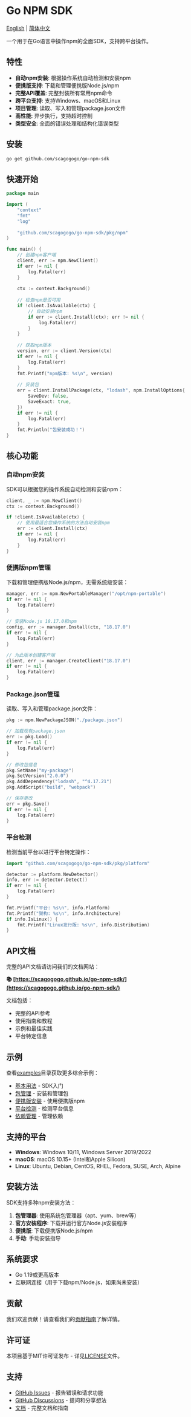 # Go NPM SDK

[English](README.md) | [简体中文](README.zh.md)

一个用于在Go语言中操作npm的全面SDK，支持跨平台操作。

## 特性

- **自动npm安装**: 根据操作系统自动检测和安装npm
- **便携版支持**: 下载和管理便携版Node.js/npm
- **完整API覆盖**: 完整封装所有常用npm命令
- **跨平台支持**: 支持Windows、macOS和Linux
- **项目管理**: 读取、写入和管理package.json文件
- **高性能**: 异步执行，支持超时控制
- **类型安全**: 全面的错误处理和结构化错误类型

## 安装

```bash
go get github.com/scagogogo/go-npm-sdk
```

## 快速开始

```go
package main

import (
    "context"
    "fmt"
    "log"
    
    "github.com/scagogogo/go-npm-sdk/pkg/npm"
)

func main() {
    // 创建npm客户端
    client, err := npm.NewClient()
    if err != nil {
        log.Fatal(err)
    }
    
    ctx := context.Background()
    
    // 检查npm是否可用
    if !client.IsAvailable(ctx) {
        // 自动安装npm
        if err := client.Install(ctx); err != nil {
            log.Fatal(err)
        }
    }
    
    // 获取npm版本
    version, err := client.Version(ctx)
    if err != nil {
        log.Fatal(err)
    }
    fmt.Printf("npm版本: %s\n", version)
    
    // 安装包
    err = client.InstallPackage(ctx, "lodash", npm.InstallOptions{
        SaveDev: false,
        SaveExact: true,
    })
    if err != nil {
        log.Fatal(err)
    }
    fmt.Println("包安装成功！")
}
```

## 核心功能

### 自动npm安装

SDK可以根据您的操作系统自动检测和安装npm：

```go
client, _ := npm.NewClient()
ctx := context.Background()

if !client.IsAvailable(ctx) {
    // 使用最适合您操作系统的方法自动安装npm
    err := client.Install(ctx)
    if err != nil {
        log.Fatal(err)
    }
}
```

### 便携版npm管理

下载和管理便携版Node.js/npm，无需系统级安装：

```go
manager, err := npm.NewPortableManager("/opt/npm-portable")
if err != nil {
    log.Fatal(err)
}

// 安装Node.js 18.17.0和npm
config, err := manager.Install(ctx, "18.17.0")
if err != nil {
    log.Fatal(err)
}

// 为此版本创建客户端
client, err := manager.CreateClient("18.17.0")
if err != nil {
    log.Fatal(err)
}
```

### Package.json管理

读取、写入和管理package.json文件：

```go
pkg := npm.NewPackageJSON("./package.json")

// 加载现有package.json
err := pkg.Load()
if err != nil {
    log.Fatal(err)
}

// 修改包信息
pkg.SetName("my-package")
pkg.SetVersion("2.0.0")
pkg.AddDependency("lodash", "^4.17.21")
pkg.AddScript("build", "webpack")

// 保存更改
err = pkg.Save()
if err != nil {
    log.Fatal(err)
}
```

### 平台检测

检测当前平台以进行平台特定操作：

```go
import "github.com/scagogogo/go-npm-sdk/pkg/platform"

detector := platform.NewDetector()
info, err := detector.Detect()
if err != nil {
    log.Fatal(err)
}

fmt.Printf("平台: %s\n", info.Platform)
fmt.Printf("架构: %s\n", info.Architecture)
if info.IsLinux() {
    fmt.Printf("Linux发行版: %s\n", info.Distribution)
}
```

## API文档

完整的API文档请访问我们的文档网站：

**📚 [https://scagogogo.github.io/go-npm-sdk/](https://scagogogo.github.io/go-npm-sdk/)**

文档包括：
- 完整的API参考
- 使用指南和教程
- 示例和最佳实践
- 平台特定信息

## 示例

查看[examples](./examples/)目录获取更多综合示例：

- [基本用法](./examples/basic_usage.go) - SDK入门
- [包管理](./examples/package_management.go) - 安装和管理包
- [便携版安装](./examples/portable_installation.go) - 使用便携版npm
- [平台检测](./examples/platform_detection.go) - 检测平台信息
- [依赖管理](./examples/dependency_management.go) - 管理依赖

## 支持的平台

- **Windows**: Windows 10/11, Windows Server 2019/2022
- **macOS**: macOS 10.15+ (Intel和Apple Silicon)
- **Linux**: Ubuntu, Debian, CentOS, RHEL, Fedora, SUSE, Arch, Alpine

## 安装方法

SDK支持多种npm安装方法：

1. **包管理器**: 使用系统包管理器（apt、yum、brew等）
2. **官方安装程序**: 下载并运行官方Node.js安装程序
3. **便携版**: 下载便携版Node.js/npm
4. **手动**: 手动安装指导

## 系统要求

- Go 1.19或更高版本
- 互联网连接（用于下载npm/Node.js，如果尚未安装）

## 贡献

我们欢迎贡献！请查看我们的[贡献指南](CONTRIBUTING.md)了解详情。

## 许可证

本项目基于MIT许可证发布 - 详见[LICENSE](LICENSE)文件。

## 支持

- [GitHub Issues](https://github.com/scagogogo/go-npm-sdk/issues) - 报告错误和请求功能
- [GitHub Discussions](https://github.com/scagogogo/go-npm-sdk/discussions) - 提问和分享想法
- [文档](https://scagogogo.github.io/go-npm-sdk/) - 完整文档和指南
